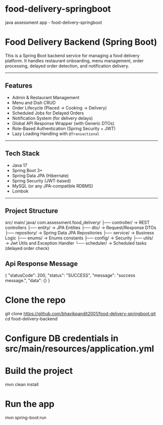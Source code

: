 # food-delivery-springboot
java assessment app - food-delivery-springboot

# Food Delivery Backend (Spring Boot)

This is a Spring Boot backend service for managing a food delivery platform. It handles restaurant onboarding, menu management, order processing, delayed order detection, and notification delivery.

---

## Features

-  Admin & Restaurant Management
-  Menu and Dish CRUD
-  Order Lifecycle (Placed → Cooking → Delivery)
-  Scheduled Jobs for Delayed Orders
-  Notification System (for delivery delays)
-  Global API Response Wrapper (with Generic DTOs)
-  Role-Based Authentication (Spring Security + JWT)
-  Lazy Loading Handling with `@Transactional`

---

## Tech Stack

- Java 17
- Spring Boot 3+
- Spring Data JPA (Hibernate)
- Spring Security (JWT-based)
- MySQL (or any JPA-compatible RDBMS)
- Lombok

---

## Project Structure
src/ main/ java/ com.assessment.food_delivery/
├── controller/ → REST controllers
├── entity/ → JPA Entities
├── dto/ → Request/Response DTOs
├── repository/ → Spring Data JPA Repositories
├── service/ → Business Logic
├── enums/ → Enums constants
├── config/ → Security
├── utils/ → Jwt Utils and Exception Handler
└── scheduler/ → Scheduled tasks (delayed order check)

## Api Response Message
{
"statusCode": 200,
"status": "SUCCESS",
"message": "success message.",
"data": {}
}


# Clone the repo
git clone https://github.com/bhavikpandit2001/food-delivery-springboot.git
cd food-delivery-backend

# Configure DB credentials in src/main/resources/application.yml

# Build the project
mvn clean install

# Run the app
mvn spring-boot:run
